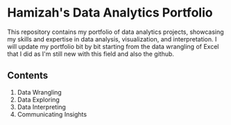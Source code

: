 # Hamizah's Data Analytics Portfolio
This repository contains my portfolio of data analytics projects, showcasing my skills and expertise in data analysis, visualization, and interpretation. I will update my portfolio bit by bit starting from the data wrangling of Excel that I did as I'm still new with this field and also the github. 

## Contents
1. Data Wrangling
2. Data Exploring
3. Data Interpreting
4. Communicating Insights

